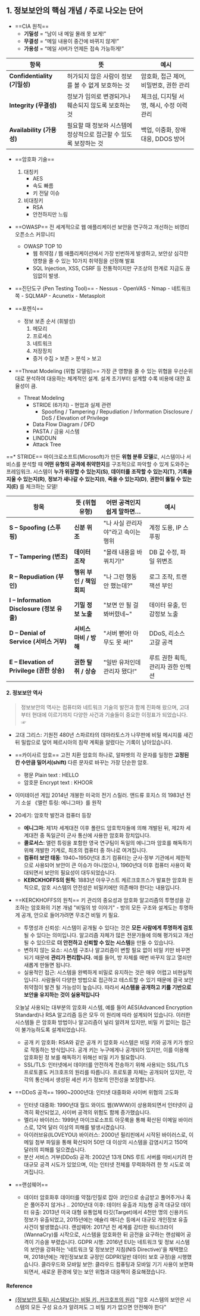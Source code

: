 ## 1. 정보보안의 핵심 개념 / 주로 나오는 단어 

- ==CIA 원칙==
	- **기밀성** = “남이 내 메일 몰래 못 보게!”
	- **무결성** = “메일 내용이 중간에 바뀌지 않게!”
	- **가용성** = “메일 서버가 언제든 접속 가능하게!”

| 항목                        | 뜻                                     | 예시                        |
| ------------------------- | ------------------------------------- | ------------------------- |
| **Confidentiality (기밀성)** | 허가되지 않은 사람이 정보를 볼 수 없게 보호하는 것         | 암호화, 접근 제어, 비밀번호, 권한 관리   |
| **Integrity (무결성)**       | 정보가 임의로 변경되거나 훼손되지 않도록 보호하는 것         | 체크섬, 디지털 서명, 해시, 수정 이력 관리 |
| **Availability (가용성)**    | 필요할 때 정보와 시스템에 정상적으로 접근할 수 있도록 보장하는 것 | 백업, 이중화, 장애 대응, DDOS 방어   |

- ==암호화 기술==
	1. 대칭키 
		- AES
		- 속도 빠름
		- 키 전달 이슈
	2. 비대칭키
		- RSA
		- 안전하지만 느림

- ==OWASP==
	전 세계적으로 웹 애플리케이션 보안을 연구하고 개선하는 비영리 오픈소스 커뮤니티
	- OWASP TOP 10
		- 웹 취약점 / 웹 애플리케이션에서 가장 빈번하게 발생하고, 보안상 심각한 영향을 줄 수 있는 10가지 취약점을 선정해 발표
		- SQL Injection, XSS, CSRF 등 전통적이지만 구조상의 한계로 지금도 끊임없이 발생.

- ==진단도구 (Pen Testing Tool)==
	  - Nessus
	  - OpenVAS
	  - Nmap - 네트워크 쪽
	  - SQLMAP
	  - Acunetix
	  - Metasploit

- ==포렌식==
	- 정보 보존 순서 (휘발성)
		1. 메모리
		2. 프로세스
		3. 네트워크
		4. 저장장치
		- 증거 수집 > 보존 > 분석 > 보고

- ==Threat Modeling (위협 모델링)==
	가장 큰 영향을 줄 수 있는 위협을 우선순위대로 분석하여 대응하는 체계적인 설계.
    설계 초기부터 설계할 수록 비용에 대한 효율성이 큼.
	- Threat Modeling
		- STRIDE (6가지) - 현업과 실제 관련
			- Spoofing / Tampering / Repudiation / Information Disclosure / DoS / Elevation of Privilege
		- Data Flow Diagram / DFD
		- PASTA / 금융 시스템
		- LINDDUN
		- Attack Tree
	

==\* STRIDE==
	마이크로소프트(Microsoft)가 만든 **위협 분류 모델**로, 시스템이나 서비스를 분석할 때 **어떤 유형의 공격에 취약한지**를 구조적으로 파악할 수 있게 도와주는 프레임워크.
	시스템이 **누가 위장할 수 있는지(S)**, **데이터를 조작할 수 있는지(T)**, **기록을 지울 수 있는지(R)**, **정보가 새나갈 수 있는지(I)**,  **죽을 수 있는지(D)**, **권한이 뚫릴 수 있는지(E)** 를 체크하는 모델!

| 항목                                     | 뜻 (위협 유형)         | 어떤 공격인지 쉽게 말하면…      | 예시                   |
| -------------------------------------- | ----------------- | -------------------- | -------------------- |
| **S – Spoofing (스푸핑)**                 | **신분 위조**         | "나 사실 관리자야"라고 속이는 행위 | 계정 도용, IP 스푸핑        |
| **T – Tampering (변조)**                 | **데이터 조작**        | "몰래 내용을 바꿔치기!"       | DB 값 수정, 파일 위변조      |
| **R – Repudiation (부인)**               | **행위 부인 / 책임 회피** | "나 그런 행동 안 했는데?"     | 로그 조작, 트랜잭션 부인       |
| **I – Information Disclosure (정보 유출)** | **기밀 정보 노출**      | "보면 안 될 걸 봐버렸네~"     | 데이터 유출, 민감정보 노출      |
| **D – Denial of Service (서비스 거부)**     | **서비스 마비 / 방해**   | "서버 뻗어! 아무도 못 써!"    | DDoS, 리소스 고갈 공격      |
| **E – Elevation of Privilege (권한 상승)** | **권한 탈취 / 상승**    | "일반 유저인데 관리자 됐다!"    | 루트 권한 획득, 관리자 권한 인젝션 |

#### 2. 정보보안 역사

>정보보안의 역사는 컴퓨터와 네트워크 기술의 발전과 함께 진화해 왔으며, 고대부터 현대에 이르기까지 다양한 사건과 기술들이 중요한 이정표가 되었습니다. ☞

- 고대 그리스: 기원전 480년 스파르타의 데마라토스가 나무판에 비밀 메시지를 새긴 뒤 밀랍으로 덮어 페르시아의 침략 계획을 알렸다는 기록이 남아있습니다.

- ==카이사르 암호==
	고전 치환 암호의 하나로, 알파벳의 각 문자를 일정한 **고정된 칸 수만큼 밀어서(shift)** 다른 문자로 바꾸는 가장 단순한 암호.
	- 평문 Plain text : HELLO
	- 암호문 Encrypt text : KHOOR

- 이미테이션 게임
	2014년 개봉한 미국의 전기 스릴러. 앤드류 호지스 의 1983년 전기 소설 《앨런 튜링: 에니그마》를 원작

- 20세기: 암호학 발전과 컴퓨터 등장
	- **에니그마**: 제1차 세계대전 이후 폴란드 암호학자들에 의해 개발된 뒤, 제2차 세계대전 중 독일군이 군사 통신에 사용한 암호화 장치입니다.
	- **콜로서스**: 앨런 튜링을 포함한 영국 연구팀이 독일의 에니그마 암호를 해독하기 위해 개발한 기계로, 최초의 컴퓨터 중 하나로 여겨집니다.
	- **컴퓨터 보안 태동**: 1940~1950년대 초기 컴퓨터는 군사·정부 기관에서 제한적으로 사용되어 보안이 큰 이슈가 아니었으나, 1960년대 이후 컴퓨터 사용이 확대되면서 보안의 필요성이 대두되었습니다.
	- **KERCKHOFFS의 원칙**: 1883년 아우구스트 케르크호프스가 발표한 암호화 원칙으로, 암호 시스템의 안전성은 비밀키에만 의존해야 한다는 내용입니다.

- ==KERCKHOFFS의 원칙==
	키 관리의 중요성과 암호화 알고리즘의 투명성을 강조하는 암호화의 기본 개념
	"비밀의 방 이야기" - 방의 모든 구조와 설계도는 투명하게 공개, 안으로 들어가려면 무조건 비밀 키 필요.
	
	- 투명성과 신뢰성: 시스템이 공개될 수 있다는 것은 **모든 사람에게 투명하게 검토**될 수 있다는 의미입니다. 알고리즘 자체가 많은 전문가들에 의해 평가되고 개선될 수 있으므로 **더 안전하고 신뢰할 수 있는 시스템**을 만들 수 있습니다.
	- 변하지 않는 요소: 시스템 구조나 알고리즘이 변할 필요 없이 비밀 키만 바꾸면 되기 때문에 **관리가 편리합니다.** 예를 들어, 방 자체를 매번 바꾸지 않고 열쇠만 새롭게 만들면 됩니다.
	- 실용적인 접근: 시스템을 완벽하게 비밀로 유지하는 것은 매우 어렵고 비현실적입니다. 사람들이 다양한 방법으로 접근하고 테스트할 수 있기 때문에 결국 보안 취약점이 발견 될 가능성이 높습니다. 따라서 **시스템을 공개하고 키를 기반으로 보안을 유지하는 것이 실용적입니다**
	
	오늘날 사용되는 대부분의 암호화 시스템, 예를 들어 AES(Advanced Encryption Standard)나 RSA 알고리즘 등은 모두 이 원리에 따라 설계되어 있습니다. 이러한 시스템들 은 암호화 방법이나 알고리즘이 널리 알려져 있지만, 비밀 키 없이는 접근이 불가능하도록 설계되었습니다.
	
	- 공개 키 암호화: RSA와 같은 공개 키 암호화 시스템은 비밀 키와 공개 키가 쌍으로 작동하는 방식입니다. 공개 키는 누구에게나 공개되어 있지만, 이를 이용해 암호화된 정 보를 해독하기 위해선 비밀 키가 필요합니다.
	- SSL/TLS: 인터넷에서 데이터를 안전하게 전송하기 위해 사용되는 SSL/TLS 프로토콜도 커크호프의 원리를 따릅니다. 프로토콜 자체는 공개되어 있지만, 각각의 통신에서 생성된 세션 키가 정보의 안전성을 보장합니다.

- ==DDoS 공격==
	1990~2000년대: 인터넷 대중화와 사이버 위협의 고도화
	- 인터넷 대중화: 1990년대 월드 와이드 웹(WWW)이 상용화되면서 인터넷이 급격히 확산되었고, 사이버 공격의 위험도 함께 증가했습니다.
	- 멜리사 바이러스: 1999년 마이크로소프트 아웃룩을 통해 확산된 이메일 바이러스로, 12억 달러 이상의 피해를 발생시켰습니다.
	- 아이러브유(ILOVEYOU) 바이러스: 2000년 필리핀에서 시작된 바이러스로, 이메일 첨부 파일을 통해 확산되어 50만 대 이상의 시스템을 감염시키고 150억 달러의 피해를 일으켰습니다.
	- 분산 서비스 거부(DDoS) 공격: 2002년 13개 DNS 루트 서버를 마비시키려 한 대규모 공격 시도가 있었으며, 이는 인터넷 전체를 무력화하려 한 첫 시도로 여겨집니다.

- ==랜섬웨어==
	- 데이터 암호화후 데이터를 약점/인질로 잡아 코인으로 송금받고 풀어주거나 혹은 풀어주지 않거나 ..
	2010년대 이후: 데이터 유출과 지능형 공격
		대규모 데이터 유출: 2013년 미국 대형 유통업체 타깃(Target)에서 4천만 명의 신용카드 정보가 유출되었고, 2015년에는 애슐리 매디슨 등에서 대규모 개인정보 유출 사건이 발생했습니다.
		랜섬웨어: 2017년 전 세계를 강타한 워너크라이(WannaCry)를 시작으로, 시스템을 암호화한 뒤 금전을 요구하는 랜섬웨어 공격이 기승을 부렸습니다.
		GDPR 시행: 2016년 EU는 네트워크 및 정보 시스템의 보안을 강화하는 '네트워크 및 정보보안 지침(NIS Directive)'을 채택했으며, 2018년에는 개인정보보호 규정인 GDPR(일반 데이터 보호 규정)을 시행했습니다.
		클라우드와 모바일 보안: 클라우드 컴퓨팅과 모바일 기기 사용이 보편화되면서, 새로운 환경에 맞는 보안 위협과 대응책이 중요해졌습니다. 
#### Reference 
- [(정보보안 토픽) 시스템보다는 비밀 키, 커크호프의 원리](https://itinfo7920.tistory.com/10)
	"암호 시스템의 보안은 시스템의 모든 구성 요소가 알려져도 그 비밀 키가 없으면 안전해야 한다"